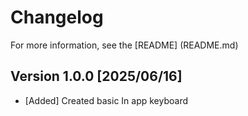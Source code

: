 # Changelog
For more information, see the [README] (README.md)

## Version 1.0.0 [2025/06/16]
* [Added] Created basic In app keyboard